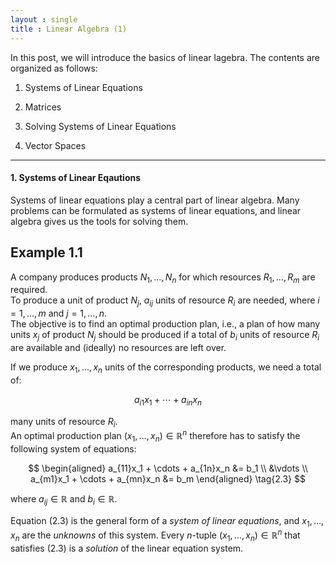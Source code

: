 ```yaml
---
layout : single
title : Linear Algebra (1)
--- 
```


In this post, we will introduce the basics of linear lagebra. The contents are organized as follows: 

1. Systems of Linear Equations

2. Matrices

3. Solving Systems of Linear Equations 

4. Vector Spaces

---

#### 1. Systems of Linear Eqautions 

Systems of linear equations play a central part of linear algebra. Many problems can be formulated as systems of linear equations, and linear algebra gives us the tools for solving them.

<div class="math-box">

## Example 1.1

A company produces products $N_1, \dots, N_n$ for which resources $R_1, \dots, R_m$ are required.  
To produce a unit of product $N_j$, $a_{ij}$ units of resource $R_i$ are needed, where $i = 1, \dots, m$ and $j = 1, \dots, n$.  
The objective is to find an optimal production plan, i.e., a plan of how many units $x_j$ of product $N_j$ should be produced if a total of $b_i$ units of resource $R_i$ are available and (ideally) no resources are left over.  

If we produce $x_1, \dots, x_n$ units of the corresponding products, we need a total of:

$$
a_{i1}x_1 + \cdots + a_{in}x_n
\tag{2.2}
$$

many units of resource $R_i$.  
An optimal production plan $(x_1, \dots, x_n) \in \mathbb{R}^n$ therefore has to satisfy the following system of equations:

$$
\begin{aligned}
a_{11}x_1 + \cdots + a_{1n}x_n &= b_1 \\
&\vdots \\
a_{m1}x_1 + \cdots + a_{mn}x_n &= b_m
\end{aligned}
\tag{2.3}
$$

where $a_{ij} \in \mathbb{R}$ and $b_i \in \mathbb{R}$.

</div>



Equation (2.3) is the general form of a *system of linear equations*, and $x_1, \dots, x_n$ are the *unknowns* of this system. Every $n$-tuple $(x_1, \dots, x_n) \in \mathbb{R}^n$ that satisfies (2.3) is a *solution* of the linear equation system.
